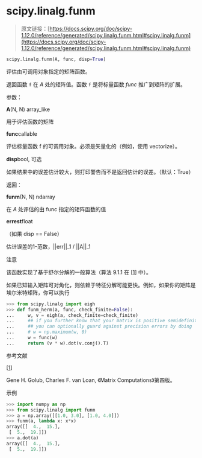 # scipy.linalg.funm

> 原文链接：[https://docs.scipy.org/doc/scipy-1.12.0/reference/generated/scipy.linalg.funm.html#scipy.linalg.funm](https://docs.scipy.org/doc/scipy-1.12.0/reference/generated/scipy.linalg.funm.html#scipy.linalg.funm)

```py
scipy.linalg.funm(A, func, disp=True)
```

评估由可调用对象指定的矩阵函数。

返回函数 `f` 在 *A* 处的矩阵值。函数 `f` 是将标量函数 *func* 推广到矩阵的扩展。

参数：

**A**(N, N) array_like

用于评估函数的矩阵

**func**callable

评估标量函数 f 的可调用对象。必须是矢量化的（例如，使用 vectorize）。

**disp**bool, 可选

如果结果中的误差估计较大，则打印警告而不是返回估计的误差。（默认：True）

返回：

**funm**(N, N) ndarray

在 *A* 处评估的由 func 指定的矩阵函数的值

**errest**float

（如果 disp == False）

估计误差的1-范数，||err||_1 / ||A||_1

注意

该函数实现了基于舒尔分解的一般算法（算法 9.1.1 在 [[1](#r89cfe1be02b4-1)] 中）。

如果已知输入矩阵可对角化，则依赖于特征分解可能更快。例如，如果你的矩阵是埃尔米特矩阵，你可以执行

```py
>>> from scipy.linalg import eigh
>>> def funm_herm(a, func, check_finite=False):
...     w, v = eigh(a, check_finite=check_finite)
...     ## if you further know that your matrix is positive semidefinite,
...     ## you can optionally guard against precision errors by doing
...     # w = np.maximum(w, 0)
...     w = func(w)
...     return (v * w).dot(v.conj().T) 
```

参考文献

[[1](#id1)]

Gene H. Golub, Charles F. van Loan, 《Matrix Computations》第四版。

示例

```py
>>> import numpy as np
>>> from scipy.linalg import funm
>>> a = np.array([[1.0, 3.0], [1.0, 4.0]])
>>> funm(a, lambda x: x*x)
array([[  4.,  15.],
 [  5.,  19.]])
>>> a.dot(a)
array([[  4.,  15.],
 [  5.,  19.]]) 
```
